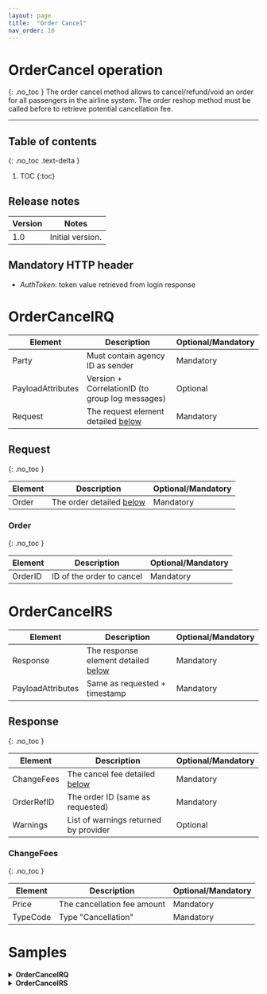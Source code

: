 ```yaml
---
layout: page
title:  "Order Cancel"
nav_order: 10
---
```


# OrderCancel operation
{: .no_toc }
The order cancel method allows to cancel/refund/void an order for all passengers in the airline system. The order reshop method must be called before to retrieve potential cancellation fee.

---------------------------------------

## Table of contents
{: .no_toc .text-delta }

1. TOC
{:toc}

## Release notes

| Version | Notes |
| --- | --- |
| 1.0 | Initial version. |

## Mandatory HTTP header

- *AuthToken*: token value retrieved from login response

# OrderCancelRQ

| Element | Description | Optional/Mandatory |
| --- | --- | --- |
| Party | Must contain agency ID as sender | Mandatory |
| PayloadAttributes | Version + CorrelationID (to group log messages) | Optional |
| Request | The request element detailed [below](#request) | Mandatory |

## Request
{: .no_toc }

| Element | Description | Optional/Mandatory |
| --- | --- | --- |
| Order | The order detailed [below](#order) | Mandatory |

### Order
{: .no_toc }

| Element | Description | Optional/Mandatory |
| --- | --- | --- |
| OrderID | ID of the order to cancel | Mandatory |

# OrderCancelRS

| Element | Description | Optional/Mandatory |
| --- | --- | --- |
| Response | The response element detailed [below](#response) | Mandatory |
| PayloadAttributes | Same as requested + timestamp | Mandatory |

## Response
{: .no_toc }

| Element | Description | Optional/Mandatory |
| --- | --- | --- |
| ChangeFees | The cancel fee detailed [below](#changefees) | Mandatory |
| OrderRefID | The order ID (same as requested) | Mandatory |
| Warnings | List of warnings returned by provider | Optional |

### ChangeFees
{: .no_toc }

| Element | Description | Optional/Mandatory |
| --- | --- | --- |
| Price | The cancellation fee amount | Mandatory |
| TypeCode | Type "Cancellation" | Mandatory |

# Samples

<details>
  <summary><b>OrderCancelRQ</b></summary>

{% highlight xml %}
<?xml version="1.0" encoding="UTF-8" standalone="yes"?>
<IATA_OrderCancelRQ xmlns="http://www.iata.org/IATA/2015/00/2019.2/IATA_OrderCancelRQ">
    <Party>
        <Sender>
            <TravelAgency>
                <AgencyID>agency1234</AgencyID>
            </TravelAgency>
        </Sender>
    </Party>
    <PayloadAttributes>
        <CorrelationID>c3421ac5-96cd-3aed-b40b-aca63b056173</CorrelationID>
        <VersionNumber>19.2</VersionNumber>
    </PayloadAttributes>
    <Request>
        <Order>
            <OrderID>544759</OrderID>
        </Order>
    </Request>
</IATA_OrderCancelRQ>
{% endhighlight %}

</details>

<details>
  <summary><b>OrderCancelRS</b></summary>

{% highlight xml %}
<?xml version="1.0" encoding="UTF-8" standalone="yes"?>
<IATA_OrderCancelRS xmlns="http://www.iata.org/IATA/2015/00/2019.2/IATA_OrderCancelRS">
    <Response>
        <ChangeFees>
            <CancelFeeInd>true</CancelFeeInd>
            <PenaltyID>PNL1</PenaltyID>
            <Price>
                <TotalAmount>0</TotalAmount>
            </Price>
            <TypeCode>Cancellation</TypeCode>
        </ChangeFees>
        <OrderRefID>544759</OrderRefID>
    </Response>
    <PayloadAttributes>
        <CorrelationID>c3421ac5-96cd-3aed-b40b-aca63b056173</CorrelationID>
        <Timestamp>2021-02-04T10:28:03.006+01:00</Timestamp>
        <VersionNumber>19.2</VersionNumber>
    </PayloadAttributes>
</IATA_OrderCancelRS>
{% endhighlight %}

</details>
